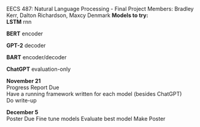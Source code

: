 EECS 487: Natural Language Processing - Final Project
Members: Bradley Kerr, Dalton Richardson, Maxcy Denmark
**Models to try:**  
<b>LSTM</b>	rnn  

<b>BERT</b>	encoder  

<b>GPT-2</b>	decoder  

<b>BART</b>	encoder/decoder  

<b>ChatGPT</b>	evaluation-only  

**November 21**  
Progress Report Due  
Have a running framework written for each model (besides ChatGPT)  
Do write-up  

**December 5**  
Poster Due
Fine tune models
Evaluate best model
Make Poster
